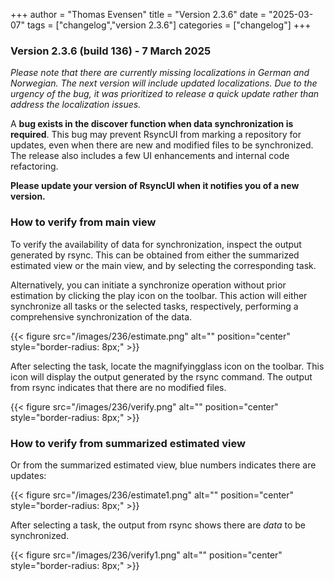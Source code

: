 +++
author = "Thomas Evensen"
title = "Version 2.3.6"
date = "2025-03-07"
tags = ["changelog","version 2.3.6"]
categories = ["changelog"]
+++

### Version 2.3.6 (build 136) - 7 March 2025

*Please note that there are currently missing localizations in German and Norwegian. The next version will include updated localizations. Due to the urgency of the bug, it was prioritized to release a quick update rather than address the localization issues.*

A **bug exists in the discover function when data synchronization is required**. This bug may prevent RsyncUI from marking a repository for updates, even when there are new and modified files to be synchronized. The release also includes a few UI enhancements and internal code refactoring. 

**Please update your version of RsyncUI when it notifies you of a new version.**

### How to verify from main view

To verify the availability of data for synchronization, inspect the output generated by rsync. This can be obtained from either the summarized estimated view or the main view, and by selecting the corresponding task.

Alternatively, you can initiate a synchronize operation without prior estimation by clicking the play icon on the toolbar. This action will either synchronize all tasks or the selected tasks, respectively, performing a comprehensive synchronization of the data.

{{< figure src="/images/236/estimate.png" alt="" position="center" style="border-radius: 8px;" >}}

After selecting the task, locate the magnifyingglass icon on the toolbar. This icon will display the output generated by the rsync command. The output from rsync indicates that there are no modified files. 

{{< figure src="/images/236/verify.png" alt="" position="center" style="border-radius: 8px;" >}}

### How to verify from summarized estimated view

Or from the summarized estimated view, blue numbers indicates there are updates:

{{< figure src="/images/236/estimate1.png" alt="" position="center" style="border-radius: 8px;" >}}

After selecting a task, the output from rsync shows there are *data* to be synchronized. 

{{< figure src="/images/236/verify1.png" alt="" position="center" style="border-radius: 8px;" >}}
